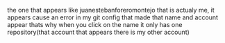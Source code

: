 the one that appears like juanestebanforeromontejo that is actualy me, it appears cause an error in my git config that made that name and account appear thats why when you click on the name it only has one repository(that account that appears there is my other account)
